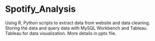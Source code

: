 # Spotify_Analysis
Using R, Python scripts to extract data from website and data cleaning.
Storing the data and query data with MySQL Workbench and Tableau.
Tableau for data visualization. 
More details in pptx file.
